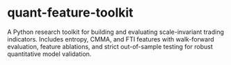 # quant-feature-toolkit
A Python research toolkit for building and evaluating scale-invariant trading indicators. Includes entropy, CMMA, and FTI features with walk-forward evaluation, feature ablations, and strict out-of-sample testing for robust quantitative model validation.
